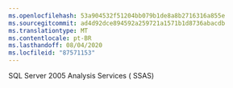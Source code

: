 ```yaml
---
ms.openlocfilehash: 53a904532f51204bb079b1de8a8b2716316a855e
ms.sourcegitcommit: ad4d92dce894592a259721a1571b1d8736abacdb
ms.translationtype: MT
ms.contentlocale: pt-BR
ms.lasthandoff: 08/04/2020
ms.locfileid: "87571153"
---
```

SQL Server 2005 Analysis Services \( SSAS\)
